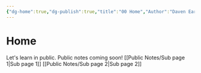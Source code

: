 ```yaml
---
{"dg-home":true,"dg-publish":true,"title":"00 Home","Author":"Daven Earl Bellen","tags":["gardenEntry"],"permalink":"/00-home/home/","dgPassFrontmatter":true,"created":"2025-05-05T20:27:38.000+08:00","updated":"2025-05-06T12:52:50.368+08:00"}
---
```


# Home

Let's learn in public. Public notes coming soon!
[[Public Notes/Sub page 1\|Sub page 1]]
[[Public Notes/Sub page 2\|Sub page 2]]
